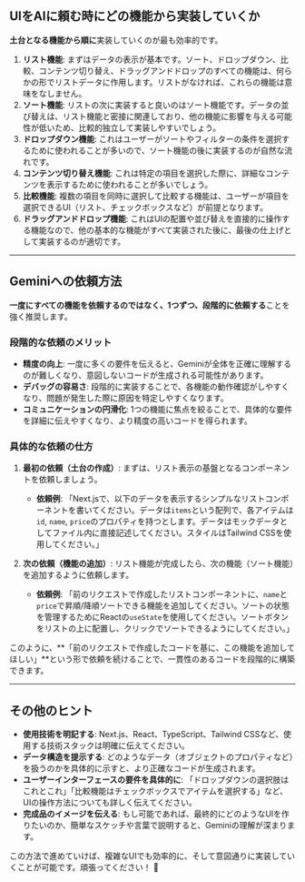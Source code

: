
## UIをAIに頼む時にどの機能から実装していくか

**土台となる機能から順に**実装していくのが最も効率的です。

1.  **リスト機能**: まずはデータの表示が基本です。ソート、ドロップダウン、比較、コンテンツ切り替え、ドラッグアンドドロップのすべての機能は、何らかの形でリストデータに作用します。リストがなければ、これらの機能は意味をなしません。
2.  **ソート機能**: リストの次に実装すると良いのはソート機能です。データの並び替えは、リスト機能と密接に関連しており、他の機能に影響を与える可能性が低いため、比較的独立して実装しやすいでしょう。
3.  **ドロップダウン機能**: これはユーザーがソートやフィルターの条件を選択するために使われることが多いので、ソート機能の後に実装するのが自然な流れです。
4.  **コンテンツ切り替え機能**: これは特定の項目を選択した際に、詳細なコンテンツを表示するために使われることが多いでしょう。
5.  **比較機能**: 複数の項目を同時に選択して比較する機能は、ユーザーが項目を選択できるUI（リスト、チェックボックスなど）が前提となります。
6.  **ドラッグアンドドロップ機能**: これはUIの配置や並び替えを直接的に操作する機能なので、他の基本的な機能がすべて実装された後に、最後の仕上げとして実装するのが適切です。

---

## Geminiへの依頼方法

**一度にすべての機能を依頼するのではなく、1つずつ、段階的に依頼する**ことを強く推奨します。

### 段階的な依頼のメリット

* **精度の向上**: 一度に多くの要件を伝えると、Geminiが全体を正確に理解するのが難しくなり、意図しないコードが生成される可能性があります。
* **デバッグの容易さ**: 段階的に実装することで、各機能の動作確認がしやすくなり、問題が発生した際に原因を特定しやすくなります。
* **コミュニケーションの円滑化**: 1つの機能に焦点を絞ることで、具体的な要件を詳細に伝えやすくなり、より精度の高いコードを得られます。

### 具体的な依頼の仕方

1.  **最初の依頼（土台の作成）**:
    まずは、リスト表示の基盤となるコンポーネントを依頼しましょう。
    * **依頼例**: 「Next.jsで、以下のデータを表示するシンプルなリストコンポーネントを書いてください。データは`items`という配列で、各アイテムは`id`, `name`, `price`のプロパティを持つとします。データはモックデータとしてファイル内に直接記述してください。スタイルはTailwind CSSを使用してください。」

2.  **次の依頼（機能の追加）**:
    リスト機能が完成したら、次の機能（ソート機能）を追加するように依頼します。
    * **依頼例**: 「前のリクエストで作成したリストコンポーネントに、`name`と`price`で昇順/降順ソートできる機能を追加してください。ソートの状態を管理するためにReactの`useState`を使用してください。ソートボタンをリストの上に配置し、クリックでソートできるようにしてください。」

このように、**「前のリクエストで作成したコードを基に、この機能を追加してほしい」**という形で依頼を続けることで、一貫性のあるコードを段階的に構築できます。

---

## その他のヒント

* **使用技術を明記する**: Next.js、React、TypeScript、Tailwind CSSなど、使用する技術スタックは明確に伝えてください。
* **データ構造を提示する**: どのようなデータ（オブジェクトのプロパティなど）を扱うのかを具体的に示すと、より正確なコードが生成されます。
* **ユーザーインターフェースの要件を具体的に**: 「ドロップダウンの選択肢はこれとこれ」「比較機能はチェックボックスでアイテムを選択する」など、UIの操作方法についても詳しく伝えてください。
* **完成品のイメージを伝える**: もし可能であれば、最終的にどのようなUIを作りたいのか、簡単なスケッチや言葉で説明すると、Geminiの理解が深まります。

この方法で進めていけば、複雑なUIでも効率的に、そして意図通りに実装していくことが可能です。頑張ってください！ 🚀
